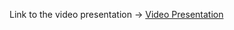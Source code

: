 Link to the video presentation -> [Video Presentation](https://drive.google.com/file/d/18Se8iSQmGVs4pQTaNaAIhxl94Sq3agCF/view?usp=sharing)
